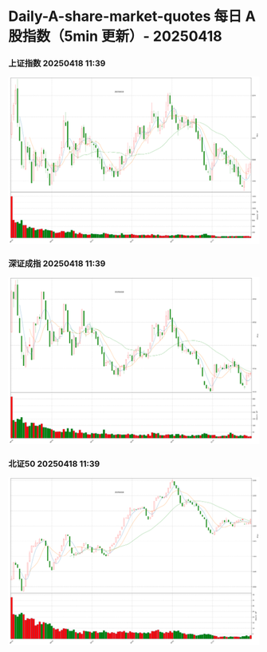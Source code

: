 
# Daily-A-share-market-quotes 每日 A 股指数（5min 更新）- 20250418

### 上证指数 20250418 11:39
![](./fig/2025/4/20250418-sh000001.png)

### 深证成指 20250418 11:39
![](./fig/2025/4/20250418-sz399001.png)

### 北证50 20250418 11:39
![](./fig/2025/4/20250418-bj899050.png)
